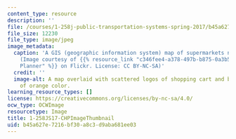 ```yaml
---
content_type: resource
description: ''
file: /courses/1-258j-public-transportation-systems-spring-2017/b45a627e7216bf30a8c3d9aba681ee03_1-258Js17-th.jpg
file_size: 12230
file_type: image/jpeg
image_metadata:
  caption: 'A GIS (geographic information system) map of supermarkets near bus stops
    (Image courtesy of {{% resource_link "c346fee4-a378-497b-b875-0a3b5ce4a041" "City
    Planner" %}} on Flickr. License: CC BY-NC-SA)'
  credit: ''
  image-alt: A map overlaid with scattered logos of shopping cart and bus and gradient
    of orange color.
learning_resource_types: []
license: https://creativecommons.org/licenses/by-nc-sa/4.0/
ocw_type: OCWImage
resourcetype: Image
title: 1-258JS17-CHPImageThumbnail
uid: b45a627e-7216-bf30-a8c3-d9aba681ee03
---
```


